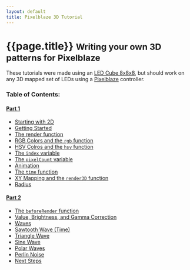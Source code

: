 ```yaml
---
layout: default
title: Pixelblaze 3D Tutorial
---
```


<div class="page-header">
  <h1>
    {{page.title}}
    <small>Writing your own 3D patterns for Pixelblaze</small>
  </h1>
</div>

These tutorials were made using an [LED Cube 8x8x8](/led-cube-8x8x8), but should work on any 3D mapped set of LEDs using a [Pixelblaze](https://electromage.com/) controller.

### Table of Contents:

#### [Part 1](/tutorials/pixelblaze3d/part1)

- [Starting with 2D](/tutorials/pixelblaze3d/part1#starting-with-2d)
- [Getting Started](/tutorials/pixelblaze3d/part1#getting-started)
- [The render function](/tutorials/pixelblaze3d/part1#the-render-function)
- [RGB Colors and the <code>rgb</code> function](/tutorials/pixelblaze3d/part1#rgb-colors-and-the-rgb-function)
- [HSV Colros and the <code>hsv</code> function](/tutorials/pixelblaze3d/part1#hsv-colors-and-the-hsv-function)
- [The <code>index</code> variable](/tutorials/pixelblaze3d/part1#the-index-variable)
- [The <code>pixelCount</code> variable](/tutorials/pixelblaze3d/part1#the-pixelcount-variable)
- [Animation](/tutorials/pixelblaze3d/part1#animation)
- [The <code>time</code> function](/tutorials/pixelblaze3d/part1#the-time-function)
- [XY Mapping and the <code>render3D</code> function](/tutorials/pixelblaze3d/part1#xyz-mapping-and-the-render3d-function)
- [Radius](/tutorials/pixelblaze3d/part1#radius)

#### [Part 2](/tutorials/pixelblaze3d/part2)

- [The `beforeRender` function](/tutorials/pixelblaze3d/part2#the-beforerender-function)
- [Value, Brightness, and Gamma Correction](/tutorials/pixelblaze3d/part2#value-brightness-and-gamma-correction)
- [Waves](/tutorials/pixelblaze3d/part2#waves)
- [Sawtooth Wave (Time)](/tutorials/pixelblaze3d/part2#sawtooth-wave-time)
- [Triangle Wave](/tutorials/pixelblaze3d/part2#triangle-wave)
- [Sine Wave](/tutorials/pixelblaze3d/part2#sine-wave)
- [Polar Waves](/tutorials/pixelblaze3d/part2#polar-waves)
- [Perlin Noise](/tutorials/pixelblaze3d/part2#perlin-noise)
- [Next Steps](/tutorials/pixelblaze3d/part2#next-steps)
